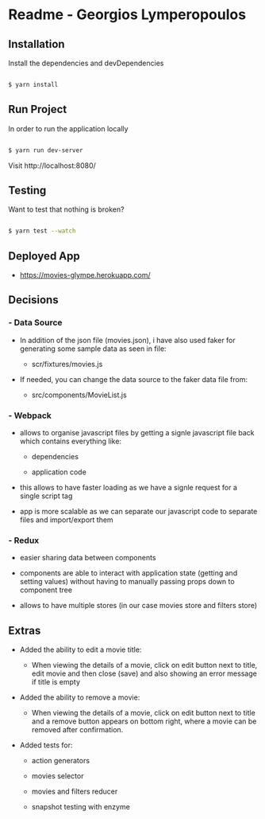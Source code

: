 
# Readme - Georgios Lymperopoulos

  

## Installation

  

Install the dependencies and devDependencies

  

```sh

$ yarn install

```

  

## Run Project

  

In order to run the application locally

  

```sh

$ yarn run dev-server

```

Visit http://localhost:8080/

  

## Testing

  

Want to test that nothing is broken?

  

```sh

$ yarn test --watch

```

  

## Deployed App

- https://movies-glympe.herokuapp.com/

  

## Decisions

  

### - Data Source

- In addition of the json file (movies.json), i have also used faker for generating some sample data as seen in file:

  - scr/fixtures/movies.js

- If needed, you can change the data source to the faker data file from:

  - src/components/MovieList.js

  

### - Webpack

- allows to organise javascript files by getting a signle javascript file back which contains everything like:

  - dependencies

  - application code

- this allows to have faster loading as we have a signle request for a single script tag

- app is more scalable as we can separate our javascript code to separate files and import/export them

  

### - Redux

- easier sharing data between components

- components are able to interact with application state (getting and setting values) without having to manually passing props down to component tree

- allows to have multiple stores (in our case movies store and filters store)

  

## Extras

- Added the ability to edit a movie title:

  - When viewing the details of a movie, click on edit button next to title, edit movie and then close (save) and also showing an error message if title is empty

- Added the ability to remove a movie:

  - When viewing the details of a movie, click on edit button next to title and a remove button appears on bottom right, where a movie can be removed after confirmation.

- Added tests for:

  - action generators

  - movies selector

  - movies and filters reducer

  - snapshot testing with enzyme